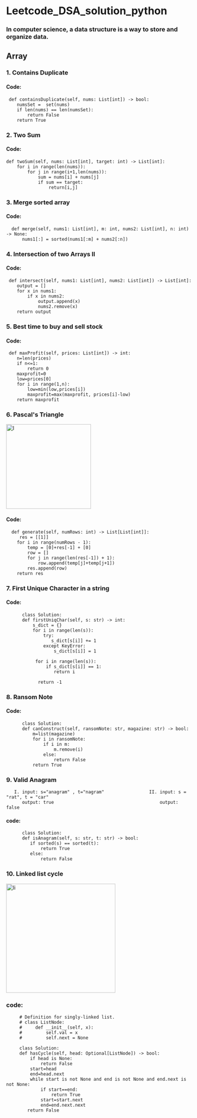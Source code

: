 # Leetcode_DSA_solution_python

### In computer science, a data structure is a way to store and organize data.
## Array
### 1. Contains Duplicate
####  Code:
     def containsDuplicate(self, nums: List[int]) -> bool:
        numsSet =  set(nums)
        if len(nums) == len(numsSet):
            return False
        return True 
        
### 2. Two Sum
#### Code:
    def twoSum(self, nums: List[int], target: int) -> List[int]:
        for i in range(len(nums)):
            for j in range(i+1,len(nums)):
                sum = nums[i] + nums[j]
                if sum == target:
                    return[i,j]
        
### 3. Merge sorted array
#### Code:
      def merge(self, nums1: List[int], m: int, nums2: List[int], n: int) -> None:
          nums1[:] = sorted(nums1[:m] + nums2[:n])
### 4. Intersection of two Arrays II
#### Code:
     def intersect(self, nums1: List[int], nums2: List[int]) -> List[int]:
        output = []
        for x in nums1:
            if x in nums2:
                output.append(x)
                nums2.remove(x)
        return output
        
### 5. Best time to buy and sell stock
#### Code:
     def maxProfit(self, prices: List[int]) -> int:
        n=len(prices)
        if n<=1:
            return 0
        maxprofit=0
        low=prices[0]
        for i in range(1,n):
            low=min(low,prices[i])
            maxprofit=max(maxprofit, prices[i]-low)
        return maxprofit

### 6. Pascal's Triangle
<img width="229" alt="l" src="https://user-images.githubusercontent.com/78050476/179895122-2bab9be6-ba2a-4e17-8de5-a318cdbac9ba.png">

#### Code:
      def generate(self, numRows: int) -> List[List[int]]:
         res = [[1]]
        for i in range(numRows - 1):
            temp = [0]+res[-1] + [0]
            row = []
            for j in range(len(res[-1]) + 1):
                row.append(temp[j]+temp[j+1])
            res.append(row)
        return res 
        
### 7. First Unique Character in a string
#### Code:
          class Solution:
          def firstUniqChar(self, s: str) -> int:
              s_dict = {}
              for i in range(len(s)):
                  try:
                     s_dict[s[i]] += 1
                  except KeyError:
                      s_dict[s[i]] = 1

               for i in range(len(s)):
                   if s_dict[s[i]] == 1:
                      return i

                return -1
                
### 8. Ransom Note
#### Code:
          class Solution:
          def canConstruct(self, ransomNote: str, magazine: str) -> bool:
              m=list(magazine)
              for i in ransomNote:
                  if i in m:
                      m.remove(i)
                  else:
                      return False
              return True
### 9. Valid Anagram
       I. input: s="anagram" , t="nagram"                 II. input: s = "rat", t = "car"
          output: true                                        output: false

#### code:
          class Solution:
          def isAnagram(self, s: str, t: str) -> bool:
             if sorted(s) == sorted(t):
                 return True
             else:
                 return False
### 10. Linked list cycle
<img width="295" alt="li" src="https://user-images.githubusercontent.com/78050476/180607070-ece56c72-e90c-4b6e-8ab6-0743a9226060.png">

### code:
         # Definition for singly-linked list.
         # class ListNode:
         #     def __init__(self, x):
         #         self.val = x
         #         self.next = None

         class Solution:
         def hasCycle(self, head: Optional[ListNode]) -> bool:
             if head is None:
                 return False
             start=head
             end=head.next
             while start is not None and end is not None and end.next is not None:
                 if start==end:
                     return True
                 start=start.next
                 end=end.next.next
            return False
